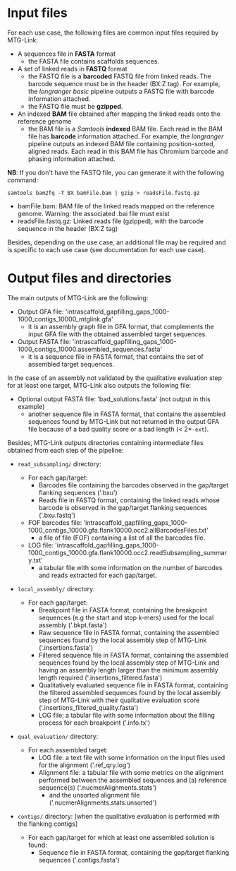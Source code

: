 # Input files

For each use case, the following files are common input files required by MTG-Link:
* A sequences file in **FASTA** format
    * the FASTA file contains scaffolds sequences.
* A set of linked reads in **FASTQ** format
    * the FASTQ file is a **barcoded** FASTQ file from linked reads. The barcode sequence must be in the header (BX:Z tag). For example, the *longranger basic* pipeline outputs a FASTQ file with barcode information attached.
    * the FASTQ file must be **gzipped**.
* An indexed **BAM** file obtained after mapping the linked reads onto the reference genome
    * the BAM file is a *Samtools* **indexed** BAM file. Each read in the BAM file has **barcode** information attached. For example, the *longranger* pipeline outputs an indexed BAM file containing position-sorted, aligned reads. Each read in this BAM file has Chromium barcode and phasing information attached.

**NB**: If you don't have the FASTQ file, you can generate it with the following command:
```
samtools bam2fq -T BX bamFile.bam | gzip > readsFile.fastq.gz
```
* bamFile.bam: BAM file of the linked reads mapped on the reference genome. Warning: the associated .bai file must exist
* readsFile.fastq.gz: Linked reads file (gzipped), with the barcode sequence in the header (BX:Z tag)

Besides, depending on the use case, an additional file may be required and is specific to each use case (see documentation for each use case).


# Output files and directories

The main outputs of MTG-Link are the following:
* Output GFA file: 'intrascaffold_gapfilling_gaps_1000-1000_contigs_10000_mtglink.gfa'
    * it is an assembly graph file in GFA format, that complements the input GFA file with the obtained assembled target sequences.
* Output FASTA file: 'intrascaffold_gapfilling_gaps_1000-1000_contigs_10000.assembled_sequences.fasta'
    * it is a sequence file in FASTA format, that contains the set of assembled target sequences.

In the case of an assembly not validated by the qualitative evaluation step for at least one target, MTG-Link also outputs the following file:
* Optional output FASTA file: 'bad_solutions.fasta' (not output in this example)
    * another sequence file in FASTA format, that contains the assembled sequences found by MTG-Link but not returned in the output GFA file because of a bad quality score or a bad length (< 2*`-ext`).

Besides, MTG-Link outputs directories containing intermediate files obtained from each step of the pipeline:
* `read_subsampling/` directory:
    * For each gap/target:
        * Barcodes file containing the barcodes observed in the gap/target flanking sequences ('.bxu')
        * Reads file in FASTQ format, containing the linked reads whose barcode is observed in the gap/target flanking sequences ('.bxu.fastq')
    * FOF barcodes file: 'intrascaffold_gapfilling_gaps_1000-1000_contigs_10000.gfa.flank10000.occ2.allBarcodesFiles.txt'
        * a file of file (FOF) containing a list of all the barcodes file. 
    * LOG file: 'intrascaffold_gapfilling_gaps_1000-1000_contigs_10000.gfa.flank10000.occ2.readSubsampling_summary.txt'
        * a tabular file with some information on the number of barcodes and reads extracted for each gap/target.  

* `local_assembly/` directory:
    * For each gap/target:
        * Breakpoint file in FASTA format, containing the breakpoint sequences (e.g the start and stop k-mers) used for the local assembly ('.bkpt.fasta')
        * Raw sequence file in FASTA format, containing the assembled sequences found by the local assembly step of MTG-Link ('.insertions.fasta')
        * Filtered sequence file in FASTA format, containing the assembled sequences found by the local assembly step of MTG-Link and having an assembly length larger than the minimum assembly length required ('.insertions_filtered.fasta')
        * Qualitatively evaluated sequence file in FASTA format, containing the filtered assembled sequences found by the local assembly step of MTG-Link with their qualitative evaluation score ('.insertions_filtered_quality.fasta')
        * LOG file: a tabular file with some information about the filling process for each breakpoint ('.info.tx')  

* `qual_evaluation/` directory:
    * For each assembled target:
        * LOG file: a text file with some information on the input files used for the alignment ('.ref_qry.log')
        * Alignment file: a tabular file with some metrics on the alignment performed between the assembled sequences and (a) reference sequence(s) ('.nucmerAlignments.stats')
            * and the unsorted alignment file ('.nucmerAlignments.stats.unsorted')  

* `contigs/` directory: [when the qualitative evaluation is performed with the flanking contigs]
    * For each gap/target for which at least one assembled solution is found:
        * Sequence file in FASTA format, containing the gap/target flanking sequences ('.contigs.fasta')

